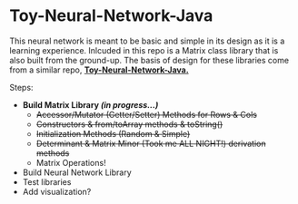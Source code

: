# Toy-Neural-Network-Java

<p>This neural network is meant to be basic and simple in its design as it is a learning experience. Inlcuded in this repo is a Matrix class library that is also built from the ground-up. The basis of design for these libraries come from a similar repo, <b><a href="https://github.com/BaileyPelletier/Toy-Neural-Network-JS">Toy-Neural-Network-Java.</a></b></p> 

<div>
  Steps:
  <ul>
    <li><b>Build Matrix Library    <i>(in progress...)</i></b>
      <ul>
        <li><del>Accessor/Mutator (Getter/Setter) Methods for Rows & Cols</del></li>
        <li><del>Constructors & from/toArray methods & toString()</del></li>
        <li><del>Initialization Methods (Random & Simple)</del></li>
        <li><del>Determinant & Matrix Minor (Took me ALL NIGHT!) derivation methods </del></li>
        <li>Matrix Operations!</li>
      </ul>
    </li>
    <li>Build Neural Network Library</li>
    <li>Test libraries</li>
    <li>Add visualization?</li>
  </ul>
</div>
